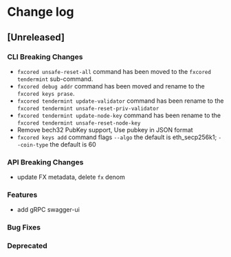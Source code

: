 # Change log

## [Unreleased]

### CLI Breaking Changes

* `fxcored unsafe-reset-all` command has been moved to the `fxcored tendermint` sub-command.
* `fxcored debug addr` command has been moved and rename to the `fxcored keys prase`.
* `fxcored tendermint update-validator` command has been rename to the `fxcored tendermint unsafe-reset-priv-validator`
* `fxcored tendermint update-node-key` command has been rename to the `fxcored tendermint unsafe-reset-node-key`
* Remove bech32 PubKey support, Use pubkey in JSON format
* `fxcored keys add` command flags `--algo` the default is eth_secp256k1; `--coin-type` the default is 60

### API Breaking Changes

* update FX metadata, delete `fx` denom

### Features

* add gRPC swagger-ui

### Bug Fixes

### Deprecated

